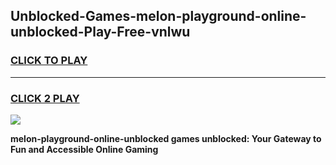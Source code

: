 
## Unblocked-Games-melon-playground-online-unblocked-Play-Free-vnlwu
<h3>
<a href="https://premium76.site?title=melon-playground-online-unblocked&ref=18A1">CLICK TO PLAY</a></h3>
<hr>

<h3>
<a href="https://premium76.site?title=melon-playground-online-unblocked&ref=18A1">CLICK 2 PLAY</a>
  
</h3>

<a href="https://premium76.site?title=melon-playground-online-unblocked&ref=18A1"><img src="https://clearcache.store/games.png"></a>


**melon-playground-online-unblocked games unblocked: Your Gateway to Fun and Accessible Online Gaming**
